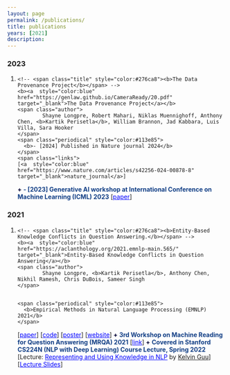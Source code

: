 ```yaml
---
layout: page
permalink: /publications/
title: publications
years: [2021]
description:
---
```


<article class="post-content publications clearfix">
    <h3 class="year">2023</h3>
    <ol class="bibliography"><li>
        <div id="wang2021grounding">
  
    <!-- <span class="title" style="color:#276ca8"><b>The Data Provenance Project</b></span> -->
    <b><a  style="color:blue" href="https://genlaw.github.io/CameraReady/20.pdf" target="_blank">The Data Provenance Project</a></b>
    <span class="author">
            Shayne Longpre, Robert Mahari, Niklas Muennighoff, Anthony Chen, <b>Kartik Perisetla</b>, William Brannon, Jad Kabbara, Luis Villa, Sara Hooker
    </span>
    <span class="periodical" style="color:#113e85">
      <b>- [2024] Published in Nature journal 2024</b>
    </span>
    <span class="links">  
    [<a  style="color:blue" href="https://www.nature.com/articles/s42256-024-00878-8" target="_blank">nature_journal</a>]
  </span>
  <span class="periodical" style="color:#000033">
      <b>+</b>
    </span>
    <span class="periodical" style="color:#113e85">
      <b>- [2023] Generative AI workshop at International Conference on Machine Learning (ICML) 2023</b>
    </span>
  <span class="links">  
    [<a  style="color:blue" href="https://genlaw.github.io/CameraReady/20.pdf" target="_blank">paper</a>]
  </span>
</div>
    </li>
    </ol>
</article>

<article class="post-content publications clearfix">
    <h3 class="year">2021</h3>
    <ol class="bibliography"><li>
        <div id="wang2021grounding">
  
    <!-- <span class="title" style="color:#276ca8"><b>Entity-Based Knowledge Conflicts in Question Answering.</b></span> -->
    <b><a  style="color:blue" href="https://aclanthology.org/2021.emnlp-main.565/" target="_blank">Entity-Based Knowledge Conflicts in Question Answering</a></b>
    <span class="author">
            Shayne Longpre, <b>Kartik Perisetla</b>, Anthony Chen, Nikhil Ramesh, Chris DuBois, Sameer Singh
    </span>

    
    <span class="periodical" style="color:#113e85">
      <b>Empirical Methods in Natural Language Processing (EMNLP) 2021</b>
    </span>
  <span class="links">  
    [<a  style="color:blue" href="https://aclanthology.org/2021.emnlp-main.565/" target="_blank">paper</a>] [<a  style="color:blue" href="https://github.com/apple/ml-knowledge-conflicts" target="_blank">code</a>] [<a  style="color:blue" href="{{ site.baseurl }}/assets/files/poster_final.pdf" target="_blank">poster</a>] [<a  style="color:blue" href="https://machinelearning.apple.com/research/entity-knowledge-conflicts" target="_blank">website</a>]
  </span>
  <span class="periodical" style="color:#000033">
      <b>+</b>
    </span>
    <span class="periodical" style="color:#113e85">
      <b>3rd Workshop on Machine Reading for Question Answering (MRQA) 2021</b>
    </span>
    <span class="links">  
    [<a  style="color:blue" href="https://mrqa.github.io/papers.html" target="_blank">link</a>]
  </span>
  <span class="periodical" style="color:#000033">
      <b>+</b>
    </span>
    <span class="periodical" style="color:#113e85">
      <b>Covered in Stanford CS224N (NLP with Deep Learning) Course Lecture, Spring 2022</b>
    </span>
    <span class="links">  
    [Lecture: <a  style="color:blue" href="https://youtu.be/4ynrGLIuPv4?t=4388" target="_blank">Representing and Using Knowledge in NLP</a> by <a target="_blank" href="https://www.kelvinguu.com/">Kelvin Guu</a>] [<a target="_blank" style="color:blue"  href="https://web.stanford.edu/class/cs224n/slides/cs224n-2022-lecture15-guu.pdf#page=94">Lecture Slides</a>]
  </span>

</div>
    </li>
    </ol>
</article>
